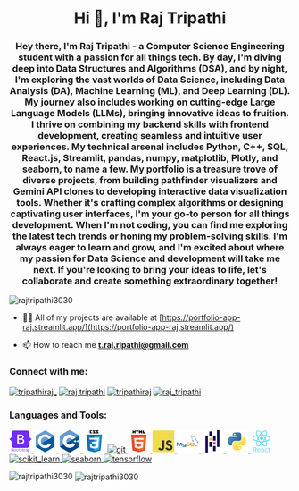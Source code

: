 <h1 align="center">Hi 👋, I'm Raj Tripathi</h1>
<h3 align="center">Hey there, I'm Raj Tripathi - a Computer Science Engineering student with a passion for all things tech. By day, I'm diving deep into Data Structures and Algorithms (DSA), and by night, I'm exploring the vast worlds of Data Science, including Data Analysis (DA), Machine Learning (ML), and Deep Learning (DL). My journey also includes working on cutting-edge Large Language Models (LLMs), bringing innovative ideas to fruition. I thrive on combining my backend skills with frontend development, creating seamless and intuitive user experiences. My technical arsenal includes Python, C++, SQL, React.js, Streamlit, pandas, numpy, matplotlib, Plotly, and seaborn, to name a few. My portfolio is a treasure trove of diverse projects, from building pathfinder visualizers and Gemini API clones to developing interactive data visualization tools. Whether it's crafting complex algorithms or designing captivating user interfaces, I'm your go-to person for all things development. When I'm not coding, you can find me exploring the latest tech trends or honing my problem-solving skills. I'm always eager to learn and grow, and I'm excited about where my passion for Data Science and development will take me next. If you're looking to bring your ideas to life, let's collaborate and create something extraordinary together!</h3>

<p align="left"> <img src="https://komarev.com/ghpvc/?username=rajtripathi3030&label=Profile%20views&color=0e75b6&style=flat" alt="rajtripathi3030" /> </p>

- 👨‍💻 All of my projects are available at [https://portfolio-app-raj.streamlit.app/](https://portfolio-app-raj.streamlit.app/)

- 📫 How to reach me **t.raj.ripathi@gmail.com**

<h3 align="left">Connect with me:</h3>
<p align="left">
<a href="https://twitter.com/tripathiraj_" target="blank"><img align="center" src="https://raw.githubusercontent.com/rahuldkjain/github-profile-readme-generator/master/src/images/icons/Social/twitter.svg" alt="tripathiraj_" height="30" width="40" /></a>
<a href="https://linkedin.com/in/raj tripathi" target="blank"><img align="center" src="https://raw.githubusercontent.com/rahuldkjain/github-profile-readme-generator/master/src/images/icons/Social/linked-in-alt.svg" alt="raj tripathi" height="30" width="40" /></a>
<a href="https://kaggle.com/tripathiraj" target="blank"><img align="center" src="https://raw.githubusercontent.com/rahuldkjain/github-profile-readme-generator/master/src/images/icons/Social/kaggle.svg" alt="tripathiraj" height="30" width="40" /></a>
<a href="https://www.leetcode.com/raj_tripathi" target="blank"><img align="center" src="https://raw.githubusercontent.com/rahuldkjain/github-profile-readme-generator/master/src/images/icons/Social/leet-code.svg" alt="raj_tripathi" height="30" width="40" /></a>
</p>

<h3 align="left">Languages and Tools:</h3>
<p align="left"> <a href="https://getbootstrap.com" target="_blank" rel="noreferrer"> <img src="https://raw.githubusercontent.com/devicons/devicon/master/icons/bootstrap/bootstrap-plain-wordmark.svg" alt="bootstrap" width="40" height="40"/> </a> <a href="https://www.cprogramming.com/" target="_blank" rel="noreferrer"> <img src="https://raw.githubusercontent.com/devicons/devicon/master/icons/c/c-original.svg" alt="c" width="40" height="40"/> </a> <a href="https://www.w3schools.com/cpp/" target="_blank" rel="noreferrer"> <img src="https://raw.githubusercontent.com/devicons/devicon/master/icons/cplusplus/cplusplus-original.svg" alt="cplusplus" width="40" height="40"/> </a> <a href="https://www.w3schools.com/css/" target="_blank" rel="noreferrer"> <img src="https://raw.githubusercontent.com/devicons/devicon/master/icons/css3/css3-original-wordmark.svg" alt="css3" width="40" height="40"/> </a> <a href="https://git-scm.com/" target="_blank" rel="noreferrer"> <img src="https://www.vectorlogo.zone/logos/git-scm/git-scm-icon.svg" alt="git" width="40" height="40"/> </a> <a href="https://www.w3.org/html/" target="_blank" rel="noreferrer"> <img src="https://raw.githubusercontent.com/devicons/devicon/master/icons/html5/html5-original-wordmark.svg" alt="html5" width="40" height="40"/> </a> <a href="https://developer.mozilla.org/en-US/docs/Web/JavaScript" target="_blank" rel="noreferrer"> <img src="https://raw.githubusercontent.com/devicons/devicon/master/icons/javascript/javascript-original.svg" alt="javascript" width="40" height="40"/> </a> <a href="https://www.mysql.com/" target="_blank" rel="noreferrer"> <img src="https://raw.githubusercontent.com/devicons/devicon/master/icons/mysql/mysql-original-wordmark.svg" alt="mysql" width="40" height="40"/> </a> <a href="https://pandas.pydata.org/" target="_blank" rel="noreferrer"> <img src="https://raw.githubusercontent.com/devicons/devicon/2ae2a900d2f041da66e950e4d48052658d850630/icons/pandas/pandas-original.svg" alt="pandas" width="40" height="40"/> </a> <a href="https://www.python.org" target="_blank" rel="noreferrer"> <img src="https://raw.githubusercontent.com/devicons/devicon/master/icons/python/python-original.svg" alt="python" width="40" height="40"/> </a> <a href="https://reactjs.org/" target="_blank" rel="noreferrer"> <img src="https://raw.githubusercontent.com/devicons/devicon/master/icons/react/react-original-wordmark.svg" alt="react" width="40" height="40"/> </a> <a href="https://scikit-learn.org/" target="_blank" rel="noreferrer"> <img src="https://upload.wikimedia.org/wikipedia/commons/0/05/Scikit_learn_logo_small.svg" alt="scikit_learn" width="40" height="40"/> </a> <a href="https://seaborn.pydata.org/" target="_blank" rel="noreferrer"> <img src="https://seaborn.pydata.org/_images/logo-mark-lightbg.svg" alt="seaborn" width="40" height="40"/> </a> <a href="https://www.tensorflow.org" target="_blank" rel="noreferrer"> <img src="https://www.vectorlogo.zone/logos/tensorflow/tensorflow-icon.svg" alt="tensorflow" width="40" height="40"/> </a> </p>

<p><img align="left" src="https://github-readme-stats.vercel.app/api/top-langs?username=rajtripathi3030&show_icons=true&locale=en&layout=compact" alt="rajtripathi3030" /></p>

<p>&nbsp;<img align="center" src="https://github-readme-stats.vercel.app/api?username=rajtripathi3030&show_icons=true&locale=en" alt="rajtripathi3030" /></p>
